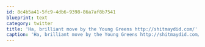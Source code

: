 ```yaml
---
id: 8c4b5a41-5fc9-4db6-9398-86a7af8b7541
blueprint: text
category: twitter
title: 'Ha, brilliant move by the Young Greens http://shitmaydid.com/'
caption: 'Ha, brilliant move by the Young Greens http://shitmaydid.com/'
---
```

